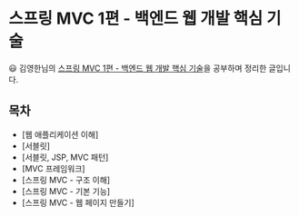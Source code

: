 # 스프링 MVC 1편 - 백엔드 웹 개발 핵심 기술
😃 김영한님의 [스프링 MVC 1편 - 백엔드 웹 개발 핵심 기술](https://www.inflearn.com)을 공부하며 정리한 글입니다.

## 목차 
* [웹 애플리케이션 이해]
* [서블릿]
* [서블릿, JSP, MVC 패턴]
* [MVC 프레임워크]
* [스프링 MVC - 구조 이해]
* [스프링 MVC - 기본 기능]
* [스프링 MVC - 웹 페이지 만들기]

